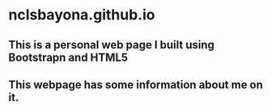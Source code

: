 # nclsbayona.github.io
## This is a personal web page I built using Bootstrapn and HTML5
## This webpage has some information about me on it.
